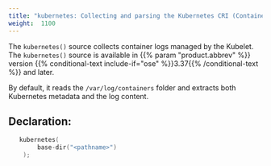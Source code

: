 ```yaml
---
title: "kubernetes: Collecting and parsing the Kubernetes CRI (Container Runtime Interface) format"
weight:  1100
---
```

<!-- DISCLAIMER: This file is based on the syslog-ng Open Source Edition documentation https://github.com/balabit/syslog-ng-ose-guides/commit/2f4a52ee61d1ea9ad27cb4f3168b95408fddfdf2 and is used under the terms of The syslog-ng Open Source Edition Documentation License. The file has been modified by Axoflow. -->

The `kubernetes()` source collects container logs managed by the Kubelet. The `kubernetes()` source is available in {{% param "product.abbrev" %}} version {{% conditional-text include-if="ose" %}}3.37{{% /conditional-text %}} and later.

By default, it reads the `/var/log/containers` folder and extracts both Kubernetes metadata and the log content.


## Declaration:

```c
   kubernetes(
        base-dir("<pathname>")
    );

```


